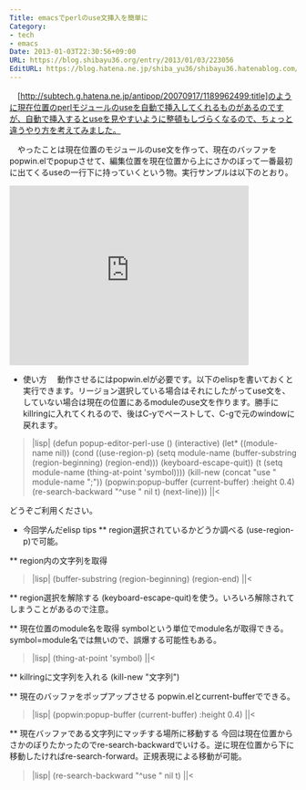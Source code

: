 ```yaml
---
Title: emacsでperlのuse文挿入を簡単に
Category:
- tech
- emacs
Date: 2013-01-03T22:30:56+09:00
URL: https://blog.shibayu36.org/entry/2013/01/03/223056
EditURL: https://blog.hatena.ne.jp/shiba_yu36/shibayu36.hatenablog.com/atom/entry/12704830469097362704
---
```


　[http://subtech.g.hatena.ne.jp/antipop/20070917/1189962499:title]のように現在位置のperlモジュールのuseを自動で挿入してくれるものがあるのですが、自動で挿入するとuseを見やすいように整頓もしづらくなるので、ちょっと違うやり方を考えてみました。

　やったことは現在位置のモジュールのuse文を作って、現在のバッファをpopwin.elでpopupさせて、編集位置を現在位置から上にさかのぼって一番最初に出てくるuseの一行下に持っていくという物。実行サンプルは以下のとおり。

<iframe width="420" height="315" src="http://www.youtube.com/embed/1yMWUGmV72E" frameborder="0" allowfullscreen></iframe>

* 使い方
　動作させるにはpopwin.elが必要です。以下のelispを書いておくと実行できます。リージョン選択している場合はそれにしたがってuse文を、していない場合は現在の位置にあるmoduleのuse文を作ります。勝手にkillringに入れてくれるので、後はC-yでペーストして、C-gで元のwindowに戻れます。

>|lisp|
(defun popup-editor-perl-use ()
  (interactive)
  (let* ((module-name nil))
    (cond ((use-region-p)
           (setq module-name (buffer-substring (region-beginning) (region-end)))
           (keyboard-escape-quit))
          (t
           (setq module-name (thing-at-point 'symbol))))
    (kill-new (concat "use " module-name ";"))
    (popwin:popup-buffer (current-buffer) :height 0.4)
    (re-search-backward "^use " nil t)
    (next-line)))
||<

どうぞご利用ください。

* 今回学んだelisp tips
** region選択されているかどうか調べる
(use-region-p)で可能。

** region内の文字列を取得
>|lisp|
(buffer-substring (region-beginning) (region-end)
||<

** region選択を解除する
(keyboard-escape-quit)を使う。いろいろ解除されてしまうことがあるので注意。

** 現在位置のmodule名を取得
symbolという単位でmodule名が取得できる。symbol=module名では無いので、誤爆する可能性もある。
>|lisp|
(thing-at-point 'symbol)
||<

** killringに文字列を入れる
(kill-new "文字列")

** 現在のバッファをポップアップさせる
popwin.elとcurrent-bufferでできる。
>|lisp|
(popwin:popup-buffer (current-buffer) :height 0.4)
||<

** 現在バッファである文字列にマッチする場所に移動する
今回は現在位置からさかのぼりたかったのでre-search-backwardでいける。逆に現在位置から下に移動したければre-search-forward。正規表現による移動が可能。
>|lisp|
(re-search-backward "^use " nil t)
||<
　
